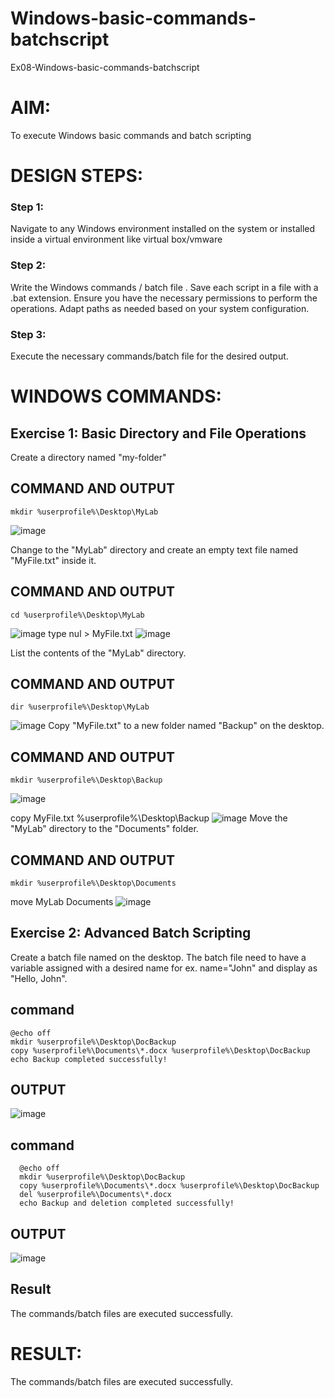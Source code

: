 # Windows-basic-commands-batchscript
Ex08-Windows-basic-commands-batchscript

# AIM:
To execute Windows basic commands and batch scripting

# DESIGN STEPS:

### Step 1:

Navigate to any Windows environment installed on the system or installed inside a virtual environment like virtual box/vmware 

### Step 2:

Write the Windows commands / batch file . Save each script in a file with a .bat extension. Ensure you have the necessary permissions to perform the operations. Adapt paths as needed based on your system configuration.
### Step 3:
Execute the necessary commands/batch file for the desired output. 
# WINDOWS COMMANDS:
## Exercise 1: Basic Directory and File Operations
Create a directory named "my-folder"

## COMMAND AND OUTPUT
```
mkdir %userprofile%\Desktop\MyLab
```
![image](https://github.com/user-attachments/assets/8ffa389f-9913-4af9-a58a-b537e683b705)

Change to the "MyLab" directory and create an empty text file named "MyFile.txt" inside it.
## COMMAND AND OUTPUT
```
cd %userprofile%\Desktop\MyLab
```
![image](https://github.com/user-attachments/assets/5e5dc0f2-a29f-4b24-9ee9-3a25661f8f5b)
type nul > MyFile.txt
![image](https://github.com/user-attachments/assets/2631b0d7-4097-42ca-a458-26c6c14beeca)

List the contents of the "MyLab" directory.

## COMMAND AND OUTPUT
```
dir %userprofile%\Desktop\MyLab
```
![image](https://github.com/user-attachments/assets/b25822df-2c90-4536-89eb-61f8f1605bc7)
Copy "MyFile.txt" to a new folder named "Backup" on the desktop.

## COMMAND AND OUTPUT
```
mkdir %userprofile%\Desktop\Backup
```
![image](https://github.com/user-attachments/assets/66518138-c815-4b5e-959f-6f11767f8c81)

copy MyFile.txt %userprofile%\Desktop\Backup
![image](https://github.com/user-attachments/assets/6a2bbe63-a162-4b3f-bc16-c4db32990913)
Move the "MyLab" directory to the "Documents" folder.

## COMMAND AND OUTPUT
```
mkdir %userprofile%\Desktop\Documents
```
move MyLab Documents
![image](https://github.com/user-attachments/assets/6329267a-e08b-4990-be54-1cb3d7e7dfa0)

## Exercise 2: Advanced Batch Scripting
Create a batch file named on the desktop. The batch file need to have a variable assigned with a desired name for ex. name="John" and display as "Hello, John".

## command 
```
@echo off
mkdir %userprofile%\Desktop\DocBackup
copy %userprofile%\Documents\*.docx %userprofile%\Desktop\DocBackup
echo Backup completed successfully!
```

## OUTPUT

![image](https://github.com/user-attachments/assets/88c92570-9e7a-4f51-b1f5-5d5e2484581a)

## command
```
  @echo off
  mkdir %userprofile%\Desktop\DocBackup
  copy %userprofile%\Documents\*.docx %userprofile%\Desktop\DocBackup
  del %userprofile%\Documents\*.docx
  echo Backup and deletion completed successfully!
```

## OUTPUT

![image](https://github.com/user-attachments/assets/439426dc-40b4-4df0-b607-61c6f0b4f8dd)

## Result
The commands/batch files are executed successfully.




# RESULT:
The commands/batch files are executed successfully.

